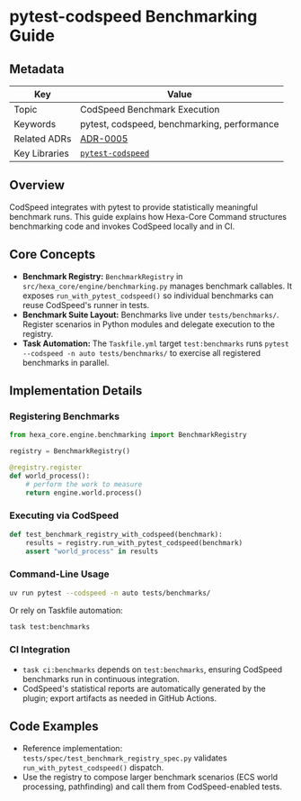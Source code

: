 # pytest-codspeed Benchmarking Guide

## Metadata

| Key | Value |
| --- | --- |
| Topic | CodSpeed Benchmark Execution |
| Keywords | pytest, codspeed, benchmarking, performance |
| Related ADRs | [ADR-0005](../decisions/0005-performance-and-benchmarking-strategy.md) |
| Key Libraries | [`pytest-codspeed`](https://docs.codspeed.io/docs/pytest/overview) |

## Overview

CodSpeed integrates with pytest to provide statistically meaningful benchmark runs. This guide explains how Hexa-Core Command structures benchmarking code and invokes CodSpeed locally and in CI.

## Core Concepts

- **Benchmark Registry:** `BenchmarkRegistry` in `src/hexa_core/engine/benchmarking.py` manages benchmark callables. It exposes `run_with_pytest_codspeed()` so individual benchmarks can reuse CodSpeed's runner in tests.
- **Benchmark Suite Layout:** Benchmarks live under `tests/benchmarks/`. Register scenarios in Python modules and delegate execution to the registry.
- **Task Automation:** The `Taskfile.yml` target `test:benchmarks` runs `pytest --codspeed -n auto tests/benchmarks/` to exercise all registered benchmarks in parallel.

## Implementation Details

### Registering Benchmarks

```python
from hexa_core.engine.benchmarking import BenchmarkRegistry

registry = BenchmarkRegistry()

@registry.register
def world_process():
    # perform the work to measure
    return engine.world.process()
```

### Executing via CodSpeed

```python
def test_benchmark_registry_with_codspeed(benchmark):
    results = registry.run_with_pytest_codspeed(benchmark)
    assert "world_process" in results
```

### Command-Line Usage

```bash
uv run pytest --codspeed -n auto tests/benchmarks/
```

Or rely on Taskfile automation:

```bash
task test:benchmarks
```

### CI Integration

- `task ci:benchmarks` depends on `test:benchmarks`, ensuring CodSpeed benchmarks run in continuous integration.
- CodSpeed's statistical reports are automatically generated by the plugin; export artifacts as needed in GitHub Actions.

## Code Examples

- Reference implementation: `tests/spec/test_benchmark_registry_spec.py` validates `run_with_pytest_codspeed()` dispatch.
- Use the registry to compose larger benchmark scenarios (ECS world processing, pathfinding) and call them from CodSpeed-enabled tests.
